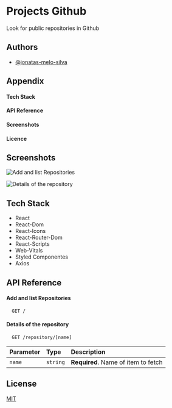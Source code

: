# Projects Github

Look for public repositories in Github

## Authors

- [@jonatas-melo-silva](https://github.com/jonatas-melo-silva)

## Appendix

#### Tech Stack

#### API Reference

#### Screenshots

#### Licence

## Screenshots

![Add and list Repositories](https://drive.google.com/file/d/1ObkI2K7tHZNVkM_-vuYiIrQI9rLwJxFO/view?usp=sharing)

![Details of the repository](https://drive.google.com/file/d/1YWg8Bb2cp8GhxYLzQdevdehlXGrJxieV/view?usp=sharing)

## Tech Stack

- React
- React-Dom
- React-Icons
- React-Router-Dom
- React-Scripts
- Web-Vitals
- Styled Componentes
- Axios

## API Reference

#### Add and list Repositories

```http
  GET /
```

#### Details of the repository

```http
  GET /repository/[name]
```

| Parameter | Type     | Description                         |
| :-------- | :------- | :---------------------------------- |
| `name`    | `string` | **Required**. Name of item to fetch |

## License

[MIT](https://choosealicense.com/licenses/mit/)
